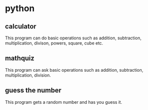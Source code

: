 # python

## calculator
This program can do basic operations such as addition, subtraction, multiplication, divison, powers, square, cube etc.
## mathquiz
This program can ask basic operations such as addition, subtraction, multiplication, division.
## guess the number
This program gets a random number and has you guess it.